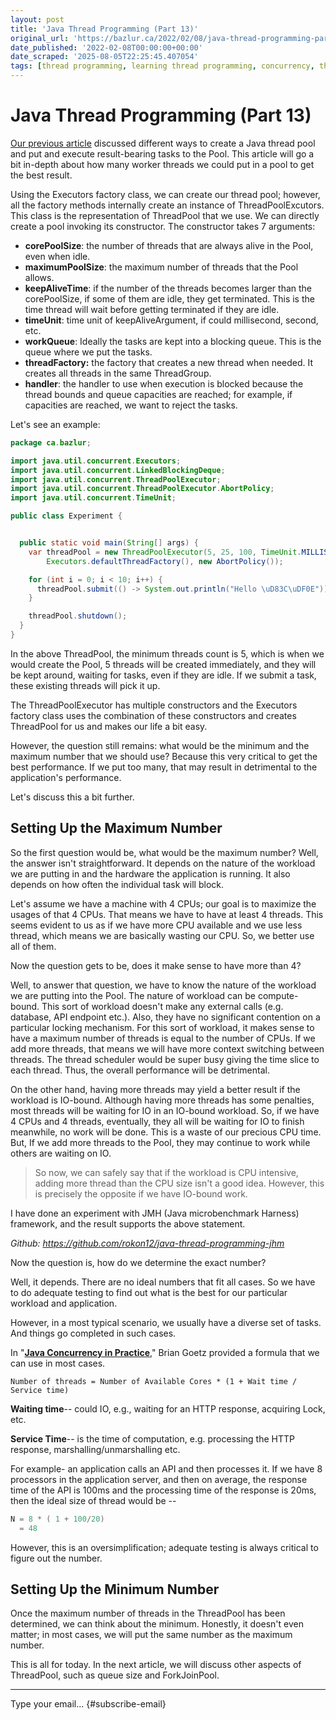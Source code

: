 ```yaml
---
layout: post
title: 'Java Thread Programming (Part 13)'
original_url: 'https://bazlur.ca/2022/02/08/java-thread-programming-part-13/'
date_published: '2022-02-08T00:00:00+00:00'
date_scraped: '2025-08-05T22:25:45.407054'
tags: [thread programming, learning thread programming, concurrency, thread, threadpool]
---
```


Java Thread Programming (Part 13)
=================================

[Our previous article](https://foojay.io/today/java-thread-programming-part-12/) discussed different ways to create a Java thread pool and put and execute result-bearing tasks to the Pool. This article will go a bit in-depth about how many worker threads we could put in a pool to get the best result.

Using the Executors factory class, we can create our thread pool; however, all the factory methods internally create an instance of ThreadPoolExcutors. This class is the representation of ThreadPool that we use. We can directly create a pool invoking its constructor. The constructor takes 7 arguments:

* **corePoolSize**: the number of threads that are always alive in the Pool, even when idle.
* **maximumPoolSize**: the maximum number of threads that the Pool allows.
* **keepAliveTime**: if the number of the threads becomes larger than the corePoolSize, if some of them are idle, they get terminated. This is the time thread will wait before getting terminated if they are idle.
* **timeUnit**: time unit of keepAliveArgument, if could millisecond, second, etc.
* **workQueue**: Ideally the tasks are kept into a blocking queue. This is the queue where we put the tasks.
* **threadFactory:** the factory that creates a new thread when needed. It creates all threads in the same ThreadGroup.
* **handler**: the handler to use when execution is blocked because the thread bounds and queue capacities are reached; for example, if capacities are reached, we want to reject the tasks.

Let's see an example:

```java
package ca.bazlur;

import java.util.concurrent.Executors;
import java.util.concurrent.LinkedBlockingDeque;
import java.util.concurrent.ThreadPoolExecutor;
import java.util.concurrent.ThreadPoolExecutor.AbortPolicy;
import java.util.concurrent.TimeUnit;

public class Experiment {


  public static void main(String[] args) {
    var threadPool = new ThreadPoolExecutor(5, 25, 100, TimeUnit.MILLISECONDS, new LinkedBlockingDeque<>(),
        Executors.defaultThreadFactory(), new AbortPolicy());

    for (int i = 0; i < 10; i++) {
      threadPool.submit(() -> System.out.println("Hello \uD83C\uDF0E"));
    }

    threadPool.shutdown();
  }
}
```

In the above ThreadPool, the minimum threads count is 5, which is when we would create the Pool, 5 threads will be created immediately, and they will be kept around, waiting for tasks, even if they are idle. If we submit a task, these existing threads will pick it up.

The ThreadPoolExecutor has multiple constructors and the Executors factory class uses the combination of these constructors and creates ThreadPool for us and makes our life a bit easy.

However, the question still remains: what would be the minimum and the maximum number that we should use? Because this very critical to get the best performance. If we put too many, that may result in detrimental to the application's performance.  

Let's discuss this a bit further.

**Setting Up the Maximum Number**
---------------------------------

So the first question would be, what would be the maximum number? Well, the answer isn't straightforward. It depends on the nature of the workload we are putting in and the hardware the application is running. It also depends on how often the individual task will block.

Let's assume we have a machine with 4 CPUs; our goal is to maximize the usages of that 4 CPUs. That means we have to have at least 4 threads. This seems evident to us as if we have more CPU available and we use less thread, which means we are basically wasting our CPU. So, we better use all of them.

Now the question gets to be, does it make sense to have more than 4?

Well, to answer that question, we have to know the nature of the workload we are putting into the Pool. The nature of workload can be compute-bound. This sort of workload doesn't make any external calls (e.g. database, API endpoint etc.). Also, they have no significant contention on a particular locking mechanism. For this sort of workload, it makes sense to have a maximum number of threads is equal to the number of CPUs. If we add more threads, that means we will have more context switching between threads. The thread scheduler would be super busy giving the time slice to each thread. Thus, the overall performance will be detrimental.

On the other hand, having more threads may yield a better result if the workload is IO-bound. Although having more threads has some penalties, most threads will be waiting for IO in an IO-bound workload. So, if we have 4 CPUs and 4 threads, eventually, they all will be waiting for IO to finish meanwhile, no work will be done. This is a waste of our precious CPU time. But, If we add more threads to the Pool, they may continue to work while others are waiting on IO.
> So now, we can safely say that if the workload is CPU intensive, adding more thread than the CPU size isn't a good idea. However, this is precisely the opposite if we have IO-bound work.

I have done an experiment with JMH (Java microbenchmark Harness) framework, and the result supports the above statement.

*Github: <https://github.com/rokon12/java-thread-programming-jhm>*

Now the question is, how do we determine the exact number?

Well, it depends. There are no ideal numbers that fit all cases. So we have to do adequate testing to find out what is the best for our particular workload and application.

However, in a most typical scenario, we usually have a diverse set of tasks. And things go completed in such cases.

In "[**Java Concurrency in Practice**](https://www.amazon.ca/Java-Concurrency-Practice-Brian-Goetz/dp/0321349601/)," Brian Goetz provided a formula that we can use in most cases.

`Number of threads = Number of Available Cores * (1 + Wait time / Service time)`

**Waiting time**-- could IO, e.g., waiting for an HTTP response, acquiring Lock, etc.

**Service Time**-- is the time of computation, e.g. processing the HTTP response, marshalling/unmarshalling etc.

For example- an application calls an API and then processes it. If we have 8 processors in the application server, and then on average, the response time of the API is 100ms and the processing time of the response is 20ms, then the ideal size of thread would be --

```java
N = 8 * ( 1 + 100/20)
  = 48
```

However, this is an oversimplification; adequate testing is always critical to figure out the number.

Setting Up the Minimum Number
-----------------------------

Once the maximum number of threads in the ThreadPool has been determined, we can think about the minimum. Honestly, it doesn't even matter; in most cases, we will put the same number as the maximum number.

This is all for today. In the next article, we will discuss other aspects of ThreadPool, such as queue size and ForkJoinPool.  

*** ** * ** ***

Type your email... {#subscribe-email}
